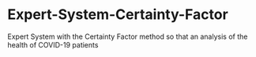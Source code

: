 # Expert-System-Certainty-Factor
Expert System with the Certainty Factor method so that an analysis of the health of COVID-19 patients

